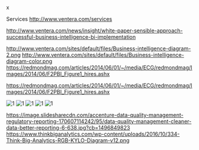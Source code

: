 x

Services
http://www.ventera.com/services

http://www.ventera.com/news/insight/white-paper-sensible-approach-successful-business-intelligence-bi-implementation

http://www.ventera.com/sites/default/files/Business-intelligence-diagram-2.png
http://www.ventera.com/sites/default/files/Business-intelligence-diagram-color.png
https://redmondmag.com/articles/2014/06/01/~/media/ECG/redmondmag/Images/2014/06/F2PBI_Figure1_hires.ashx

https://redmondmag.com/articles/2014/06/01/~/media/ECG/redmondmag/Images/2014/06/F2PBI_Figure1_hires.ashx

![1](http://www.lucidtechsol.com/wp-content/uploads/2014/11/Lucid-Dashboard-Framework1.jpg)
![1](https://image.slidesharecdn.com/customersegmentationapproach-130822222026-phpapp01/95/customer-segmentation-approach-3-638.jpg?cb=1387987157)
![1](http://www.ventera.com/sites/default/files/Business-intelligence-diagram-2.png)
![1](https://image.slidesharecdn.com/automationwebinar-wso2testautomationframework1-130501113914-phpapp02/95/wso2-test-automation-framework-approach-and-adoption-15-638.jpg?cb=1367408760)
![1](https://www.researchgate.net/profile/Florian_Pinel/publication/224678264/figure/fig1/AS:302892436213778@1449226592968/Figure-1-Model-driven-Dashboard-Framework-Even-though-we-use-UML-for-all-the-modeling.png)


https://image.slidesharecdn.com/accenture-data-quality-management-regulatory-reporting-170607114242/95/data-quality-management-cleaner-data-better-reporting-6-638.jpg?cb=1496849823
https://www.thinkbiganalytics.com/wp-content/uploads/2016/10/334-Think-Big-Analytics-RGB-KYLO-Diagram-v12.png
